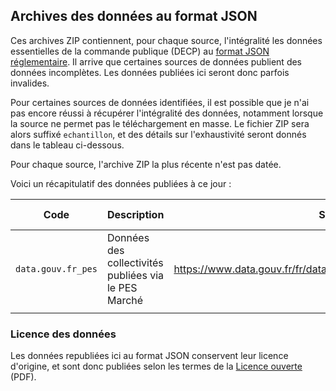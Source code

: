 ## Archives des données au format JSON

Ces archives ZIP contiennent, pour chaque source, l'intégralité les données essentielles de la commande publique (DECP) au [format JSON réglementaire](https://github.com/etalab/format-commande-publique/tree/master/sch%C3%A9mas/json). Il arrive que certaines sources de données publient des données incomplètes. Les données publiées ici seront donc parfois invalides.

Pour certaines sources de données identifiées, il est possible que je n'ai pas encore réussi à récupérer l'intégralité des données, notamment lorsque la source ne permet pas le téléchargement en masse. Le fichier ZIP sera alors suffixé `echantillon`, et des détails sur l'exhaustivité seront donnés dans le tableau ci-dessous.

Pour chaque source, l'archive ZIP la plus récente n'est pas datée.

Voici un récapitulatif des données publiées à ce jour :

| Code               | Description                                          | Source                                                        | Données valides ?  | Exhaustivité |
| ------------------ | ---------------------------------------------------- | ------------------------------------------------------------- | ------------------ | ------------ |
| `data.gouv.fr_pes` | Données des collectivités publiées via le PES Marché | https://www.data.gouv.fr/fr/datasets/5bd0b6fd8b4c413d0801dc57 | Pas encore vérifié | 100 %        |
|                    |                                                      |                                                               |                    |              |


### Licence des données

Les données republiées ici au format JSON conservent leur licence d'origine, et sont donc publiées selon les termes de la [Licence ouverte](https://www.etalab.gouv.fr/wp-content/uploads/2017/04/ETALAB-Licence-Ouverte-v2.0.pdf) (PDF).
